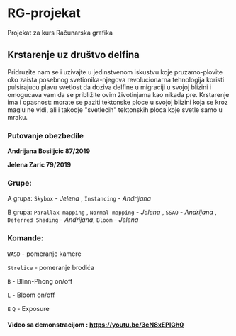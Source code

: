 # RG-projekat
Projekat za kurs Računarska grafika 

## Krstarenje uz društvo delfina

Pridruzite nam se i uzivajte u jedinstvenom iskustvu koje pruzamo-plovite oko zaista posebnog svetionika-njegova revolucionarna tehnologija koristi pulsirajucu plavu svetlost da doziva delfine u migraciji u svojoj blizini i omogucava vam da se približite ovim životinjama kao nikada pre. Krstarenje ima i opasnost: morate se paziti tektonske ploce u svojoj blizini koja se kroz maglu ne vidi, ali i takodje "svetlecih" tektonskih ploca koje svetle samo u mraku.

### Putovanje obezbedile

**Andrijana Bosiljcic 87/2019**

**Jelena Zaric 79/2019**

### Grupe:

A grupa: `Skybox` - *Jelena* , `Instancing` - *Andrijana*

B grupa: `Parallax mapping` , `Normal mapping` - *Jelena* , `SSAO` - *Andrijana* , `Deferred Shading` - *Andrijana*, `Bloom` - *Jelena*

### Komande:

`WASD` - pomeranje kamere

`Strelice` - pomeranje brodića

`B` - Blinn-Phong on/off

`L` - Bloom on/off

`E` `Q`  - Exposure 


#### Video sa demonstracijom : https://youtu.be/3eN8xEPIGh0
